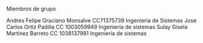Miembros de grupo

Andres Felipe Graciano Monsalve CC71375739 Ingeniería de Sistemas
Jose Carlos Ortiz Padilla CC 1003059949 Ingeniería de sistemas
Sulay Gisela Martínez Barreto CC 1038137981 Ingeniería de sistemas
